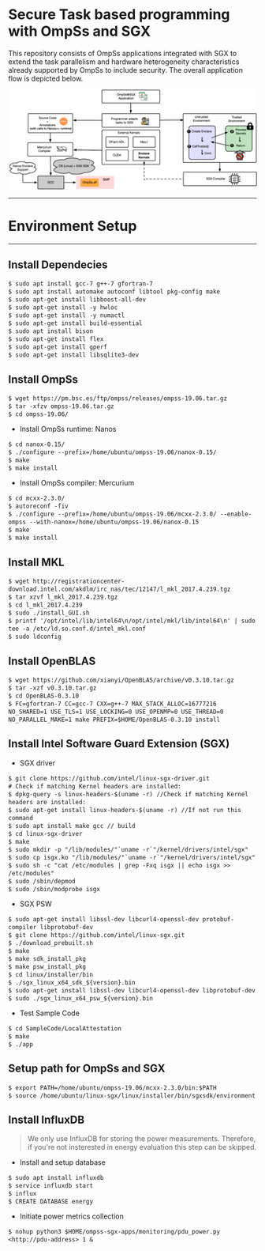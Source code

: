 # Secure Task based programming with OmpSs and SGX

This repository consists of OmpSs applications integrated with SGX to extend the task parallelism and hardware heterogeneity characteristics already supported by OmpSs to include security. The overall application flow is depicted below.

![alt text](https://raw.githubusercontent.com/isabellyrocha/ompss-sgx-apps/master/figures/ompss_sgx_app.png)

------------------------------------
# Environment Setup
------------------------------------

## Install Dependecies
```
$ sudo apt install gcc-7 g++-7 gfortran-7
$ sudo apt install automake autoconf libtool pkg-config make
$ sudo apt-get install libboost-all-dev
$ sudo apt-get install -y hwloc
$ sudo apt-get install -y numactl
$ sudo apt-get install build-essential
$ sudo apt install bison
$ sudo apt-get install flex
$ sudo apt-get install gperf
$ sudo apt-get install libsqlite3-dev
```

## Install OmpSs
```
$ wget https://pm.bsc.es/ftp/ompss/releases/ompss-19.06.tar.gz
$ tar -xfzv ompss-19.06.tar.gz
$ cd ompss-19.06/
```

- Install OmpSs runtime: Nanos
```
$ cd nanox-0.15/
$ ./configure --prefix=/home/ubuntu/ompss-19.06/nanox-0.15/
$ make
$ make install
```

- Install OmpSs compiler: Mercurium 
```
$ cd mcxx-2.3.0/
$ autoreconf -fiv
$ ./configure --prefix=/home/ubuntu/ompss-19.06/mcxx-2.3.0/ --enable-ompss --with-nanox=/home/ubuntu/ompss-19.06/nanox-0.15
$ make
$ make install
```

## Install MKL
```
$ wget http://registrationcenter-download.intel.com/akdlm/irc_nas/tec/12147/l_mkl_2017.4.239.tgz
$ tar xzvf l_mkl_2017.4.239.tgz
$ cd l_mkl_2017.4.239
$ sudo ./install_GUI.sh
$ printf '/opt/intel/lib/intel64\n/opt/intel/mkl/lib/intel64\n' | sudo tee -a /etc/ld.so.conf.d/intel_mkl.conf
$ sudo ldconfig
```

## Install OpenBLAS
```
$ wget https://github.com/xianyi/OpenBLAS/archive/v0.3.10.tar.gz
$ tar -xzf v0.3.10.tar.gz
$ cd OpenBLAS-0.3.10
$ FC=gfortran-7 CC=gcc-7 CXX=g++-7 MAX_STACK_ALLOC=16777216 NO_SHARED=1 USE_TLS=1 USE_LOCKING=0 USE_OPENMP=0 USE_THREAD=0 NO_PARALLEL_MAKE=1 make PREFIX=$HOME/OpenBLAS-0.3.10 install
```

## Install Intel Software Guard Extension (SGX) 

- SGX driver
```
$ git clone https://github.com/intel/linux-sgx-driver.git
# Check if matching Kernel headers are installed: 
$ dpkg-query -s linux-headers-$(uname -r) //Check if matching Kernel headers are installed: 
$ sudo apt-get install linux-headers-$(uname -r) //If not run this command
$ sudo apt install make gcc // build
$ cd linux-sgx-driver
$ make
$ sudo mkdir -p "/lib/modules/"`uname -r`"/kernel/drivers/intel/sgx"    
$ sudo cp isgx.ko "/lib/modules/"`uname -r`"/kernel/drivers/intel/sgx"    
$ sudo sh -c "cat /etc/modules | grep -Fxq isgx || echo isgx >> /etc/modules"    
$ sudo /sbin/depmod
$ sudo /sbin/modprobe isgx
```

- SGX PSW
```
$ sudo apt-get install libssl-dev libcurl4-openssl-dev protobuf-compiler libprotobuf-dev
$ git clone https://github.com/intel/linux-sgx.git
$ ./download_prebuilt.sh
$ make
$ make sdk_install_pkg
$ make psw_install_pkg
$ cd linux/installer/bin
$ ./sgx_linux_x64_sdk_${version}.bin
$ sudo apt-get install libssl-dev libcurl4-openssl-dev libprotobuf-dev
$ sudo ./sgx_linux_x64_psw_${version}.bin
```

- Test Sample Code
```
$ cd SampleCode/LocalAttestation
$ make
$ ./app
```

## Setup path for OmpSs and SGX
```
$ export PATH=/home/ubuntu/ompss-19.06/mcxx-2.3.0/bin:$PATH
$ source /home/ubuntu/linux-sgx/linux/installer/bin/sgxsdk/environment
```

## Install InfluxDB 
> We only use InfluxDB for storing the power measurements. Therefore, if you're not insterested in energy evaluation this step can be skipped.

- Install and setup database
```Shell
$ sudo apt install influxdb
$ service influxdb start
$ influx
$ CREATE DATABASE energy
```

- Initiate power metrics collection
```Shell
$ nohup python3 $HOME/ompss-sgx-apps/monitoring/pdu_power.py <http://pdu-address> 1 &
```
